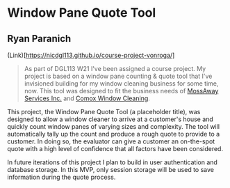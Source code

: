 # Window Pane Quote Tool

## Ryan Paranich

(Link)[https://nicdgl113.github.io/course-project-vonroga/]

> As part of DGL113 W21 I've been assigned a course project. My project is based on a window pane counting & quote tool that I've invisioned building for my window cleaning business for some time, now. This tool was designed to fit the business needs of [MossAway Services Inc.](https://www.mossaway.ca) and [Comox Window Cleaning](https://www.comoxwindowcleaning.com).

This project, the Window Pane Quote Tool (a placeholder title), was designed to allow a window cleaner to arrive at a customer's house and quickly count window panes of varying sizes and complexity. The tool will automatically tally up the count and produce a rough quote to provide to a customer. In doing so, the evaluator can give a customer an on-the-spot quote with a high level of confidence that all factors have been considered.

In future iterations of this project I plan to build in user authentication and database storage. In this MVP, only session storage will be used to save information during the quote process.
